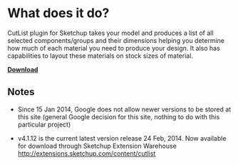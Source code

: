 # What does it do? #
CutList plugin for Sketchup takes your model and produces a list of all selected components/groups and their dimensions helping you determine how much of each material you need to produce your design. It also has capabilities to layout these materials on stock sizes of material.

**[Download ](http://extensions.sketchup.com/content/cutlist)**

## Notes ##

  * Since 15 Jan 2014, Google does not allow newer versions to be stored at this site (general Google decision for this site, nothing to do with this particular project)

  * v4.1.12 is the current latest version release 24 Feb, 2014. Now available for download through Sketchup Extension Warehouse http://extensions.sketchup.com/content/cutlist


